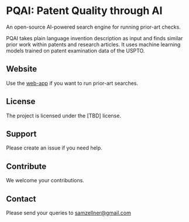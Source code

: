 # PQAI: Patent Quality through AI

An open-source AI-powered search engine for running prior-art checks.

PQAI takes plain language invention description as input and finds similar prior work within patents and research articles. It uses machine learning models trained on patent examination data of the USPTO.

## Website

Use the [web-app](http://3.215.231.221/search) if you want to run prior-art searches.

## License

The project is licensed under the [TBD] license.

## Support

Please create an issue if you need help.

## Contribute

We welcome your contributions.

## Contact

Please send your queries to [samzellner@gmail.com](samzellner@gmail.com)